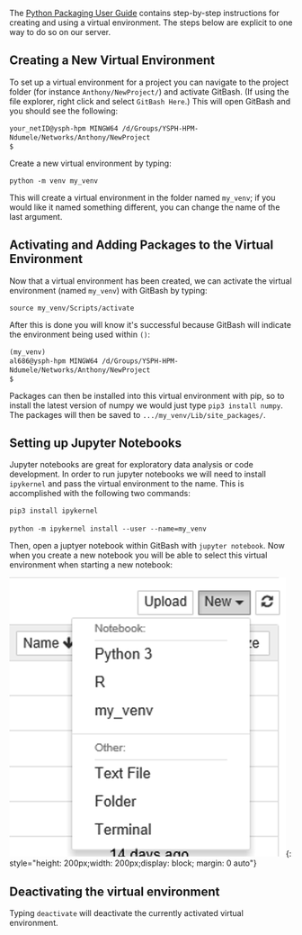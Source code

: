 The [Python Packaging User Guide](https://packaging.python.org/en/latest/guides/installing-using-pip-and-virtual-environments/) contains step-by-step instructions for creating and using a virtual environment. The steps below are explicit to one way to do so on our server.

## Creating a New Virtual Environment

To set up a virtual environment for a project you can navigate to the project folder (for instance `Anthony/NewProject/`) and activate GitBash. (If using the file explorer, right click and select `GitBash Here`.) This will open GitBash and you should see the following:

```
your_netID@ysph-hpm MINGW64 /d/Groups/YSPH-HPM-Ndumele/Networks/Anthony/NewProject
$
```

Create a new virtual environment by typing:

```
python -m venv my_venv
```

This will create a virtual environment in the folder named `my_venv`; if you would like it named something different, you can change the name of the last argument.

## Activating and Adding Packages to the Virtual Environment
Now that a virtual environment has been created, we can activate the virtual environment (named `my_venv`) with GitBash by typing:

```
source my_venv/Scripts/activate
```

After this is done you will know it's successful because GitBash will indicate the environment being used within `()`:

```
(my_venv)
al686@ysph-hpm MINGW64 /d/Groups/YSPH-HPM-Ndumele/Networks/Anthony/NewProject
$
```

Packages can then be installed into this virtual environment with pip, so to install the latest version of numpy we would just type `pip3 install numpy`. The packages will then be saved to `.../my_venv/Lib/site_packages/`.

## Setting up Jupyter Notebooks
Jupyter notebooks are great for exploratory data analysis or code development. In order to run jupyter notebooks we will need to install `ipykernel` and pass the virtual environment to the name. This is accomplished with the following two commands:

```
pip3 install ipykernel

python -m ipykernel install --user --name=my_venv
```

Then, open a juptyer notebook within GitBash with `jupyter notebook`. Now when you create a new notebook you will be able to select this virtual environment when starting a new notebook:

![Selecting an environment for a jupyter notebook](../../images/jupyter_venv.png){: style="height: 200px;width: 200px;display: block; margin: 0 auto"}

## Deactivating the virtual environment
Typing `deactivate` will deactivate the currently activated virtual environment.
